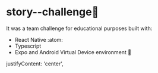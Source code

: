 # story--challenge:orange:
It was a team challenge for educational purposes built with:
 
- React Native :atom:
- Typescript
- Expo and Android Virtual Device environment :iphone:

justifyContent: 'center',